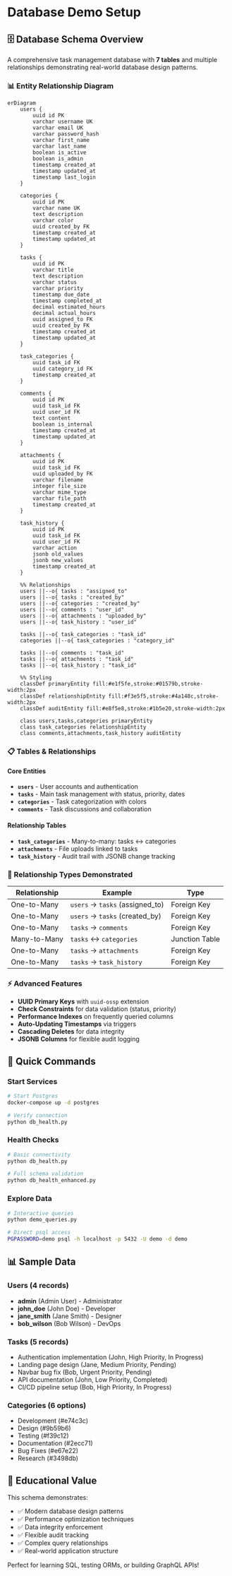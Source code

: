 # Database Demo Setup

## 🗄️ Database Schema Overview

A comprehensive task management database with **7 tables** and multiple relationships demonstrating real-world database design patterns.

### 📊 Entity Relationship Diagram

```mermaid
erDiagram
    users {
        uuid id PK
        varchar username UK
        varchar email UK
        varchar password_hash
        varchar first_name
        varchar last_name
        boolean is_active
        boolean is_admin
        timestamp created_at
        timestamp updated_at
        timestamp last_login
    }

    categories {
        uuid id PK
        varchar name UK
        text description
        varchar color
        uuid created_by FK
        timestamp created_at
        timestamp updated_at
    }

    tasks {
        uuid id PK
        varchar title
        text description
        varchar status
        varchar priority
        timestamp due_date
        timestamp completed_at
        decimal estimated_hours
        decimal actual_hours
        uuid assigned_to FK
        uuid created_by FK
        timestamp created_at
        timestamp updated_at
    }

    task_categories {
        uuid task_id FK
        uuid category_id FK
        timestamp created_at
    }

    comments {
        uuid id PK
        uuid task_id FK
        uuid user_id FK
        text content
        boolean is_internal
        timestamp created_at
        timestamp updated_at
    }

    attachments {
        uuid id PK
        uuid task_id FK
        uuid uploaded_by FK
        varchar filename
        integer file_size
        varchar mime_type
        varchar file_path
        timestamp created_at
    }

    task_history {
        uuid id PK
        uuid task_id FK
        uuid user_id FK
        varchar action
        jsonb old_values
        jsonb new_values
        timestamp created_at
    }

    %% Relationships
    users ||--o{ tasks : "assigned_to"
    users ||--o{ tasks : "created_by"
    users ||--o{ categories : "created_by"
    users ||--o{ comments : "user_id"
    users ||--o{ attachments : "uploaded_by"
    users ||--o{ task_history : "user_id"
    
    tasks ||--o{ task_categories : "task_id"
    categories ||--o{ task_categories : "category_id"
    
    tasks ||--o{ comments : "task_id"
    tasks ||--o{ attachments : "task_id"
    tasks ||--o{ task_history : "task_id"

    %% Styling
    classDef primaryEntity fill:#e1f5fe,stroke:#01579b,stroke-width:2px
    classDef relationshipEntity fill:#f3e5f5,stroke:#4a148c,stroke-width:2px
    classDef auditEntity fill:#e8f5e8,stroke:#1b5e20,stroke-width:2px
    
    class users,tasks,categories primaryEntity
    class task_categories relationshipEntity
    class comments,attachments,task_history auditEntity
```

### 📋 Tables & Relationships

#### **Core Entities**
- **`users`** - User accounts and authentication
- **`tasks`** - Main task management with status, priority, dates
- **`categories`** - Task categorization with colors
- **`comments`** - Task discussions and collaboration

#### **Relationship Tables**
- **`task_categories`** - Many-to-many: tasks ↔ categories
- **`attachments`** - File uploads linked to tasks
- **`task_history`** - Audit trail with JSONB change tracking

### 🔗 Relationship Types Demonstrated

| Relationship | Example | Type |
|-------------|---------|------|
| One-to-Many | `users` → `tasks` (assigned_to) | Foreign Key |
| One-to-Many | `users` → `tasks` (created_by) | Foreign Key |
| One-to-Many | `tasks` → `comments` | Foreign Key |
| Many-to-Many | `tasks` ↔ `categories` | Junction Table |
| One-to-Many | `tasks` → `attachments` | Foreign Key |
| One-to-Many | `tasks` → `task_history` | Foreign Key |

### ⚡ Advanced Features

- **UUID Primary Keys** with `uuid-ossp` extension
- **Check Constraints** for data validation (status, priority)
- **Performance Indexes** on frequently queried columns
- **Auto-Updating Timestamps** via triggers
- **Cascading Deletes** for data integrity
- **JSONB Columns** for flexible audit logging

## 🚀 Quick Commands

### Start Services
```bash
# Start Postgres
docker-compose up -d postgres

# Verify connection
python db_health.py
```

### Health Checks
```bash
# Basic connectivity
python db_health.py

# Full schema validation
python db_health_enhanced.py
```

### Explore Data
```bash
# Interactive queries
python demo_queries.py

# Direct psql access
PGPASSWORD=demo psql -h localhost -p 5432 -U demo -d demo
```

## 📊 Sample Data

### Users (4 records)
- **admin** (Admin User) - Administrator
- **john_doe** (John Doe) - Developer  
- **jane_smith** (Jane Smith) - Designer
- **bob_wilson** (Bob Wilson) - DevOps

### Tasks (5 records)
- Authentication implementation (John, High Priority, In Progress)
- Landing page design (Jane, Medium Priority, Pending)
- Navbar bug fix (Bob, Urgent Priority, Pending)
- API documentation (John, Low Priority, Completed)
- CI/CD pipeline setup (Bob, High Priority, In Progress)

### Categories (6 options)
- Development (#e74c3c)
- Design (#9b59b6)  
- Testing (#f39c12)
- Documentation (#2ecc71)
- Bug Fixes (#e67e22)
- Research (#3498db)

## 🎯 Educational Value

This schema demonstrates:
- ✅ Modern database design patterns
- ✅ Performance optimization techniques
- ✅ Data integrity enforcement
- ✅ Flexible audit tracking
- ✅ Complex query relationships
- ✅ Real-world application structure

Perfect for learning SQL, testing ORMs, or building GraphQL APIs! 